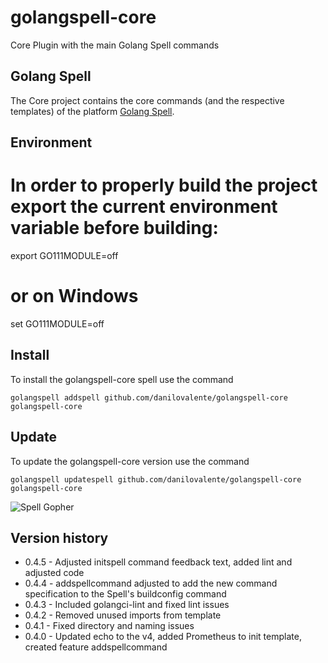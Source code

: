 # golangspell-core
Core Plugin with the main Golang Spell commands

## Golang Spell
The Core project contains the core commands (and the respective templates) of the platform [Golang Spell](https://github.com/danilovalente/golangspell).

## Environment
# In order to properly build the project export the current environment variable before building:
export GO111MODULE=off
# or on Windows
set GO111MODULE=off

## Install
To install the golangspell-core spell use the command

`golangspell addspell github.com/danilovalente/golangspell-core golangspell-core`

## Update
To update the golangspell-core version use the command

`golangspell updatespell github.com/danilovalente/golangspell-core golangspell-core`

![Spell Gopher](http://derobgfa8qo3s.cloudfront.net/images/gopher_spell.png)

## Version history
* 0.4.5 - Adjusted initspell command feedback text, added lint and adjusted code
* 0.4.4 - addspellcommand adjusted to add the new command specification to the Spell's buildconfig command
* 0.4.3 - Included golangci-lint and fixed lint issues
* 0.4.2 - Removed unused imports from template
* 0.4.1 - Fixed directory and naming issues
* 0.4.0 - Updated echo to the v4, added Prometheus to init template, created feature addspellcommand
